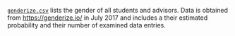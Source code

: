 [`genderize.csv`](genderize.csv) lists the gender of all students and advisors.  Data is obtained from https://genderize.io/ in July 2017 and includes a their estimated probability and their number of examined data entries.
